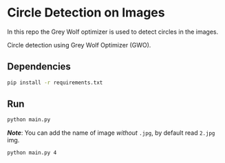 # Circle Detection on Images

In this repo the Grey Wolf optimizer is used to detect circles in the images.

Circle detection using Grey Wolf Optimizer (GWO).

## Dependencies

```bash
pip install -r requirements.txt
```

## Run

```bash
python main.py
```

***Note***: You can add the name of image *without* `.jpg`, by default read `2.jpg` img.

```bash
python main.py 4
```
